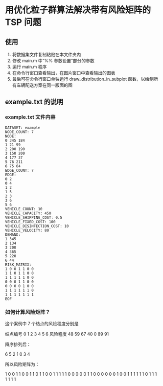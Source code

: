 # 用优化粒子群算法解决带有风险矩阵的 TSP 问题

## 使用

1. 将数据集文件复制粘贴在本文件夹内
2. 修改 main.m 中“%% 参数设置”部分的参数
3. 运行 main.m 程序
4. 在命令行窗口查看输出，在图片窗口中查看输出的图表
5. 最后可在命令行窗口单独运行 draw_distribution_in_subplot 函数，以绘制所有车辆配送方案在同一版面的图

## example.txt 的说明

### example.txt 文件内容

```text
DATASET: example
NODE_COUNT: 7
NODE: 
0 345 184
1 21 99
2 200 190
3 150 200
4 177 37
5 76 211
6 75 64
EDGE_COUNT: 7
EDGE: 
0 2
0 4
1 2
1 5
2 3
3 6
5 6
VEHICLE_COUNT: 10
VEHICLE_CAPACITY: 450
VEHICLE_SHIPPING_COST: 0.5
VEHICLE_FIXED_COST: 100
VEHICLE_DISINFECTION_COST: 10
VEHICLE_VELOCITY: 80
DEMAND: 
1 345
2 134
3 200
4 365
5 220
6 44
RISK_MATRIX: 
1 0 0 1 1 0 0
1 1 0 1 1 0 0
1 1 1 1 1 0 0
0 0 0 1 1 0 0
0 0 0 0 1 0 0
1 1 1 1 1 1 0
1 1 1 1 1 1 1
EOF
```

### 如何计算风险矩阵？

这个案例中 7 个结点的风险程度分别是

结点编号  0  1  2  3  4  5  6
风险程度 48 59 67 40  0 89 91

降序排列后：

6 5 2 1 0 3 4

所以风险矩阵为：

1 0 0 1 1 0 0
1 1 0 1 1 0 0
1 1 1 1 1 0 0
0 0 0 1 1 0 0
0 0 0 0 1 0 0
1 1 1 1 1 1 0
1 1 1 1 1 1 1
